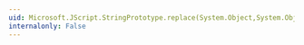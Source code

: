 ```yaml
---
uid: Microsoft.JScript.StringPrototype.replace(System.Object,System.Object,System.Object)
internalonly: False
---
```

